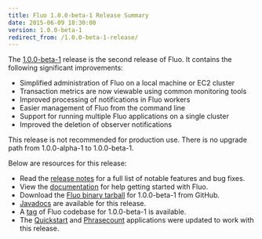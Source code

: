 ```yaml
---
title: Fluo 1.0.0-beta-1 Release Summary
date: 2015-06-09 18:30:00
version: 1.0.0-beta-1
redirect_from: /1.0.0-beta-1-release/
---
```


The [1.0.0-beta-1][release] release is the second release of Fluo.  It contains the following significant improvements:

 * Simplified administration of Fluo on a local machine or EC2 cluster
 * Transaction metrics are now viewable using common monitoring tools
 * Improved processing of notifications in Fluo workers
 * Easier management of Fluo from the command line
 * Support for running multiple Fluo applications on a single cluster
 * Improved the deletion of observer notifications

This release is not recommended for production use.  There is no upgrade path from 1.0.0-alpha-1 to 1.0.0-beta-1.

Below are resources for this release:

 * Read the [release notes][notes] for a full list of notable features and bug fixes.
 * View the [documentation] for help getting started with Fluo.
 * Download the [Fluo binary tarball][release] for 1.0.0-beta-1 from GitHub.
 * [Javadocs][apidocs] are available for this release.
 * A [tag] of Fluo codebase for 1.0.0-beta-1 is available.
 * The [Quickstart] and [Phrasecount] applications were updated to work with this release.

[release]: https://github.com/fluo-io/fluo/releases/tag/1.0.0-beta-1
[notes]: /release-notes/1.0.0-beta-1/
[apidocs]: /apidocs/fluo/1.0.0-beta-1/
[documentation]: /docs/fluo/1.0.0-beta-1/
[tag]: https://github.com/fluo-io/fluo/tree/1.0.0-beta-1
[Quickstart]: https://github.com/fluo-io/fluo-quickstart
[Phrasecount]: https://github.com/fluo-io/phrasecount
